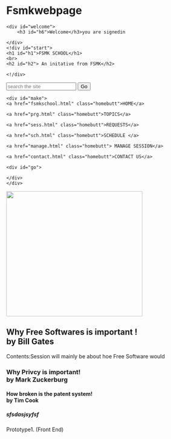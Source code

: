 Fsmkwebpage
===========
<!doctype html>
<html lang="en">
<head>
	<title>fsmkschool</title>
	<mega charset="utf -8">
	<link href="style1.css" type="txt/css" rel="stylesheet">
</head>
<body>
	
	<div id="welcome">
		<h3 id="h6">Welcome</h3>you are signedin

	</div>
	<!div id="start">
	<h1 id="h1">FSMK SCHOOL</h1>
	<br>
	<h2 id="h2"> An initative from FSMK</h2>
	
	<!/div>

<form id="move">
<input type="text" placeholder="search the site">
<input type="submit" name="Go" value="Go" id="button">
</form>
	
	
	<div id="make">
	<a href="fsmkschool.html" class="homebutt">HOME</a>
	
	<a href="prg.html" class="homebutt">TOPICS</a>
	
	<a href="sess.html" class="homebutt">REQUESTS</a>
	
	<a href="sch.html" class="homebutt">SCHEDULE </a>
	
	<a href="manage.html" class="homebutt">	MANAGE SESSION</a>
	
	<a href="contact.html" class="homebutt">CONTACT US</a>
	
	<div id="go">
	
	</div>
	</div>
	

<div id="div1">
	<div id="div2">
	<img src="/home/atish/fsmkschool/light-logo.png" width="360px" height="330px">
	</div>
	<div id="div3">
	<h2>Why Free Softwares is important ! 
	<br>by Bill Gates</h2>
	<p>Contents:Session will mainly be about hoe Free Software would</p>
	</div>
</div>
<div id="div4">
	<div id="div5">
	<h3 id="h3">Why Privcy is important!<br>by Mark Zuckerburg</h3>
	</div>
	<div id="div6">
	<h4 id="h4">How broken is the patent system!<br>by Tim Cook</h4>
	</div>
	<div id="div7">
	<h5 id="h5">sfsdasjsyfsf</h5>
	</div>

</body>
</html>


Prototype1. (Front End)
